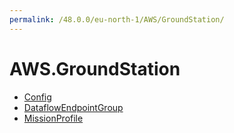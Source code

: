```yaml
---
permalink: /48.0.0/eu-north-1/AWS/GroundStation/
---
```


# AWS.GroundStation



* [Config](Config.md)
* [DataflowEndpointGroup](DataflowEndpointGroup.md)
* [MissionProfile](MissionProfile.md)